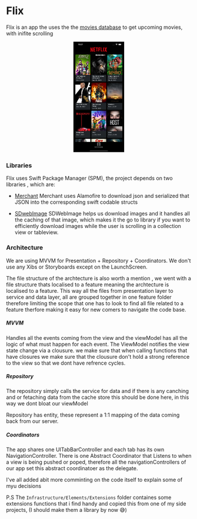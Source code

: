 # Flix 

Flix is an app the uses the the [movies database](https://www.themoviedb.org/) to get upcoming movies, with inifite scrolling

<center>
    <img src="./demo.png" height="300" style="width: auto;"/>
</center>

### Libraries

Flix uses Swift Package Manager (SPM), the project depends on two libraries , which are:

* [Merchant](https://github.com/dubeboy/Merchant)
Merchant uses Alamofire to download json and serialized that JSON into the corresponding swift codable structs

* [SDwebImage](https://github.com/SDWebImage/SDWebImage)
SDWebImage helps us download images and it handles all the caching of that image, which makes it the go to library if you want to efficiently  download images while the user is scrolling in a collection view or tableview.

### Architecture 

We are using MVVM for Presentation + Repository + Coordinators. We don't use any Xibs or Storyboards except on the LaunchScreen. 

The file structure of the archtecture is also worth a mention , we went with a file structure thats localised to a feature meaning the archtecture is localised to a feature. This way all the files from presentation layer to service and data layer, all are grouped together in one feature folder therefore limiting the scope that one has to look to find all file related to a feature therfore making it easy for new comers to navigate the code base.

##### MVVM 
  Handles all the events coming from the view and the viewModel has all the logic of what must happen for each event. The ViewModel notifies the view state change via a clousure. 
we make sure that when calling functions that have closures we make sure that the clousure don't hold a strong reference to the view so that we dont have refrence cycles.

##### Repository

The repository simply calls the service for data and if there is any canching and or fetaching data from the cache store this should be done here, in this way we dont bloat our viewModel

Repository has entity, these represent a 1:1 mapping of the data coming back from our server.

##### Coordinators

The app shares one UITabBarController and each tab has its own NavigationController. There is one Abstract Coordinator that Listens to when a view is being pushed or poped, therefore all the navigationControllers of our app set this abstract coordinatoer as the delegate.

I've all added abit more comminting on the code itself to explain some of myu decisions

P.S
The `Infrastructure/Elements/Extensions` folder containes some extensions functions that i find handy and copied this from one of my side projects, (I should make them a library by now 😅)











